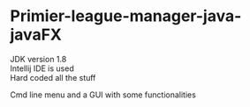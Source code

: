 # Primier-league-manager-java-javaFX

JDK version 1.8<br/>
Intellij IDE is used <br/>
Hard coded all the stuff 

Cmd line menu and a GUI with some functionalities
